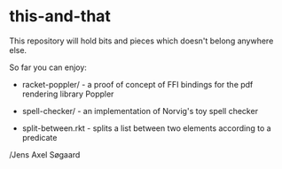 this-and-that
=============

This repository will hold bits and pieces which doesn't belong anywhere else.

So far you can enjoy:

  - racket-poppler/     - a proof of concept of FFI bindings for the pdf rendering library Poppler
  
  - spell-checker/      - an implementation of Norvig's toy spell checker
  
  - split-between.rkt   - splits a list between two elements according to a predicate
  
/Jens Axel Søgaard
